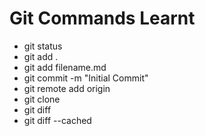# Git Commands Learnt

- git status
- git add .
- git add filename.md
- git commit -m "Initial Commit"
- git remote add origin 
- git clone 
- git diff
- git diff --cached
